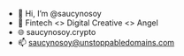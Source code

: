 - 👋 Hi, I’m @saucynosoy
- 👀 Fintech <> Digital Creative <> Angel
- 🌐 saucynosoy.crypto
- 📫 saucynosoy@unstoppabledomains.com

<!---
saucynosoy/saucynosoy is a ✨ special ✨ repository because its `README.md` (this file) appears on your GitHub profile.
You can click the Preview link to take a look at your changes.
--->
